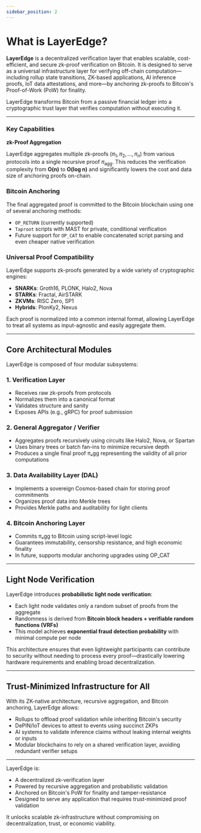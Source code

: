 ```yaml
---
sidebar_position: 2
---
```


# What is LayerEdge?

**LayerEdge** is a decentralized verification layer that enables scalable, cost-efficient, and secure zk-proof verification on Bitcoin. It is designed to serve as a universal infrastructure layer for verifying off-chain computation—including rollup state transitions, ZK-based applications, AI inference proofs, IoT data attestations, and more—by anchoring zk-proofs to Bitcoin's Proof-of-Work (PoW) for finality.

LayerEdge transforms Bitcoin from a passive financial ledger into a cryptographic trust layer that verifies computation without executing it.

---

### Key Capabilities

**zk-Proof Aggregation**

LayerEdge aggregates multiple zk-proofs $(\pi_1, \pi_2, \ldots, \pi_n)$ from various protocols into a single recursive proof $\pi_{\text{agg}}$. This reduces the verification complexity from **O(n)** to **O(log n)** and significantly lowers the cost and data size of anchoring proofs on-chain.

### Bitcoin Anchoring

The final aggregated proof is committed to the Bitcoin blockchain using one of several anchoring methods:

* `OP_RETURN` (currently supported)
* `Taproot` scripts with MAST for private, conditional verification
* Future support for `OP_CAT` to enable concatenated script parsing and even cheaper native verification

### Universal Proof Compatibility

LayerEdge supports zk-proofs generated by a wide variety of cryptographic engines:

* **SNARKs**: Groth16, PLONK, Halo2, Nova
* **STARKs**: Fractal, AirSTARK
* **ZKVMs**: RISC Zero, SP1
* **Hybrids**: PlonKy2, Nexus

Each proof is normalized into a common internal format, allowing LayerEdge to treat all systems as input-agnostic and easily aggregate them.

---

## Core Architectural Modules

LayerEdge is composed of four modular subsystems:

### 1. Verification Layer

* Receives raw zk-proofs from protocols
* Normalizes them into a canonical format
* Validates structure and sanity
* Exposes APIs (e.g., gRPC) for proof submission

### 2. General Aggregator / Verifier

* Aggregates proofs recursively using circuits like Halo2, Nova, or Spartan
* Uses binary trees or batch fan-ins to minimize recursive depth
* Produces a single final proof πₐgg representing the validity of all prior computations

### 3. Data Availability Layer (DAL)

* Implements a sovereign Cosmos-based chain for storing proof commitments
* Organizes proof data into Merkle trees
* Provides Merkle paths and auditability for light clients

### 4. Bitcoin Anchoring Layer

* Commits πₐgg to Bitcoin using script-level logic
* Guarantees immutability, censorship resistance, and high economic finality
* In future, supports modular anchoring upgrades using OP_CAT

---

## Light Node Verification

LayerEdge introduces **probabilistic light node verification**:

* Each light node validates only a random subset of proofs from the aggregate
* Randomness is derived from **Bitcoin block headers + verifiable random functions (VRFs)**
* This model achieves **exponential fraud detection probability** with minimal compute per node

This architecture ensures that even lightweight participants can contribute to security without needing to process every proof—drastically lowering hardware requirements and enabling broad decentralization.

---

## Trust-Minimized Infrastructure for All

With its ZK-native architecture, recursive aggregation, and Bitcoin anchoring, LayerEdge allows:

* Rollups to offload proof validation while inheriting Bitcoin's security
* DePIN/IoT devices to attest to events using succinct ZKPs
* AI systems to validate inference claims without leaking internal weights or inputs
* Modular blockchains to rely on a shared verification layer, avoiding redundant verifier setups

---

LayerEdge is:

* A decentralized zk-verification layer
* Powered by recursive aggregation and probabilistic validation
* Anchored on Bitcoin's PoW for finality and tamper-resistance
* Designed to serve any application that requires trust-minimized proof validation

It unlocks scalable zk-infrastructure without compromising on decentralization, trust, or economic viability.